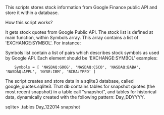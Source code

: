 This scripts stores stock information from Google Finance public API and store it within a database.

How this script works?

It gets stock quotes from Google Public API. The stock list is defined at main function, within Symbols array. 
This array contains a list of 'EXCHANGE:SYMBOL'. For instance:


 Symbols list contain a list of pairs which describes stock symbols as used by Google API.
        Each element should be 'EXCHANGE:SYMBOL' examples:

        Symbols = [ 'NASDAQ:GOOG', 'NASDAQ:CSCO', 'NASDAQ:BABA', 'NASDAQ:APPL', 'NYSE:IBM', 'BCBA:YPFD' ]


The script creates and store data in a sqlite3 database, called google_quotes.sqlite3.
That db contains tables for snapshot quotes (the most recent snapshot) in a table call "snapshot", and tables
for historical data, dynamically created with the following pattern: Day_DDYYYY.

sqlite> .tables
Day_122014  snapshot



